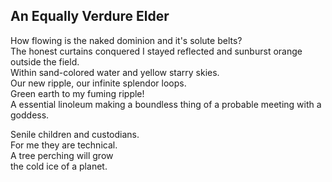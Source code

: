 An Equally Verdure Elder
------------------------
How flowing is the naked dominion and it's solute belts?  
The honest curtains conquered I stayed reflected and sunburst orange  
outside the field.  
Within sand-colored water and yellow starry skies.  
Our new ripple, our infinite splendor loops.  
Green earth to my fuming ripple!  
A essential linoleum making a boundless thing of a probable meeting with a goddess.  
  
Senile children and custodians.  
For me they are technical.  
A tree perching will grow  
the cold ice of a planet.  
